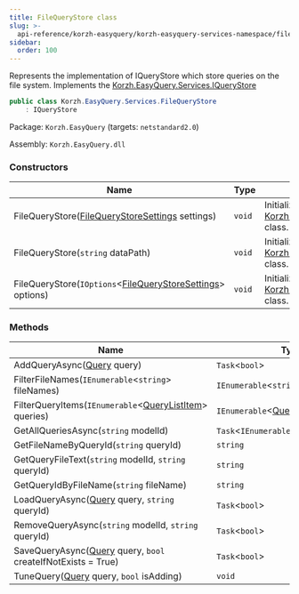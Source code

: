 ```yaml
---
title: FileQueryStore class
slug: >-
  api-reference/korzh-easyquery/korzh-easyquery-services-namespace/filequerystore-class
sidebar:
  order: 100
---
```


Represents the implementation of IQueryStore which store queries on the file system.  Implements the [Korzh.EasyQuery.Services.IQueryStore](///////////////easyquery/docs/api-reference/korzh-easyquery/korzh-easyquery-services-namespace/iquerystore-interface)
```csharp
public class Korzh.EasyQuery.Services.FileQueryStore
    : IQueryStore

```
Package: `Korzh.EasyQuery` (targets: `netstandard2.0`)

Assembly: `Korzh.EasyQuery.dll`

### Constructors

| Name | Type | Description | 
| --- | --- | --- | 
| FileQueryStore([FileQueryStoreSettings](///////////////easyquery/docs/api-reference/korzh-easyquery/korzh-easyquery-services-namespace/filequerystoresettings-class) settings) | `void` | Initializes a new instance of the [Korzh.EasyQuery.Services.FileQueryStore](///////////////easyquery/docs/api-reference/korzh-easyquery/korzh-easyquery-services-namespace/filequerystore-class) class. | 
| FileQueryStore(`string` dataPath) | `void` | Initializes a new instance of the [Korzh.EasyQuery.Services.FileQueryStore](///////////////easyquery/docs/api-reference/korzh-easyquery/korzh-easyquery-services-namespace/filequerystore-class) class. | 
| FileQueryStore(`IOptions`&lt;[FileQueryStoreSettings](///////////////easyquery/docs/api-reference/korzh-easyquery/korzh-easyquery-services-namespace/filequerystoresettings-class)&gt; options) | `void` | Initializes a new instance of the [Korzh.EasyQuery.Services.FileQueryStore](///////////////easyquery/docs/api-reference/korzh-easyquery/korzh-easyquery-services-namespace/filequerystore-class) class. | 


### Methods

| Name | Type | Description | 
| --- | --- | --- | 
| AddQueryAsync([Query](///////////////easyquery/docs/api-reference/korzh-easyquery/korzh-easyquery-namespace/query-class) query) | `Task`&lt;`bool`&gt; | Adds a new query to the storage. | 
| FilterFileNames(`IEnumerable`&lt;`string`&gt; fileNames) | `IEnumerable`&lt;`string`&gt; | Filters files on [Korzh.EasyQuery.Services.FileQueryStore.GetAllQueriesAsync(System.String)](///////////////easyquery/docs/api-reference/korzh-easyquery/korzh-easyquery-services-namespace/filequerystore-class) | 
| FilterQueryItems(`IEnumerable`&lt;[QueryListItem](///////////////easyquery/docs/api-reference/korzh-easyquery/korzh-easyquery-services-namespace/querylistitem-class)&gt; queries) | `IEnumerable`&lt;[QueryListItem](///////////////easyquery/docs/api-reference/korzh-easyquery/korzh-easyquery-services-namespace/querylistitem-class)&gt; | Filters queries on [Korzh.EasyQuery.Services.FileQueryStore.GetAllQueriesAsync(System.String)](///////////////easyquery/docs/api-reference/korzh-easyquery/korzh-easyquery-services-namespace/filequerystore-class) | 
| GetAllQueriesAsync(`string` modelId) | `Task`&lt;`IEnumerable`&lt;[QueryListItem](///////////////easyquery/docs/api-reference/korzh-easyquery/korzh-easyquery-services-namespace/querylistitem-class)&gt;&gt; | Returns the list of all queries for specified model. | 
| GetFileNameByQueryId(`string` queryId) | `string` | Gets the file name by queryId | 
| GetQueryFileText(`string` modelId, `string` queryId) | `string` | Read the content of the query file and returns it as a string. | 
| GetQueryIdByFileName(`string` fileName) | `string` | Gets queryId by file name. | 
| LoadQueryAsync([Query](///////////////easyquery/docs/api-reference/korzh-easyquery/korzh-easyquery-namespace/query-class) query, `string` queryId) | `Task`&lt;`bool`&gt; | Loads the query's content from the storage | 
| RemoveQueryAsync(`string` modelId, `string` queryId) | `Task`&lt;`bool`&gt; | Removes from the storage the query specified by model ID and query ID. | 
| SaveQueryAsync([Query](///////////////easyquery/docs/api-reference/korzh-easyquery/korzh-easyquery-namespace/query-class) query, `bool` createIfNotExists = True) | `Task`&lt;`bool`&gt; | Saves the query to the storage. | 
| TuneQuery([Query](///////////////easyquery/docs/api-reference/korzh-easyquery/korzh-easyquery-namespace/query-class) query, `bool` isAdding) | `void` | Tunes query before adding or saving |
